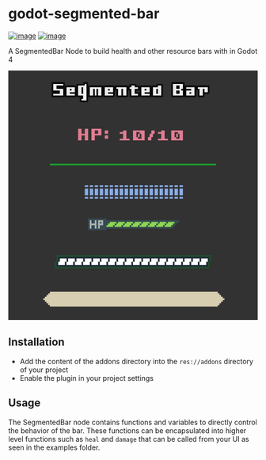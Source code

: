 # godot-segmented-bar
[![image](https://img.shields.io/badge/Twitter-1DA1F2?style=for-the-badge&logo=twitter&logoColor=white)](https://twitter.com/astridson_)
[![image](https://img.shields.io/badge/Mastodon-6364FF?style=for-the-badge&logo=Mastodon&logoColor=white)](https://mastodon.social/@astridson)

A SegmentedBar Node to build health and other resource bars with in Godot 4

![examples](examples.gif)

## Installation
- Add the content of the addons directory into the `res://addons` directory of your project
- Enable the plugin in your project settings


## Usage
The SegmentedBar node contains functions and variables to directly control the behavior of the bar. These functions can be encapsulated into higher level functions such as `heal` and `damage` that can be called from your UI as seen in the examples folder.
